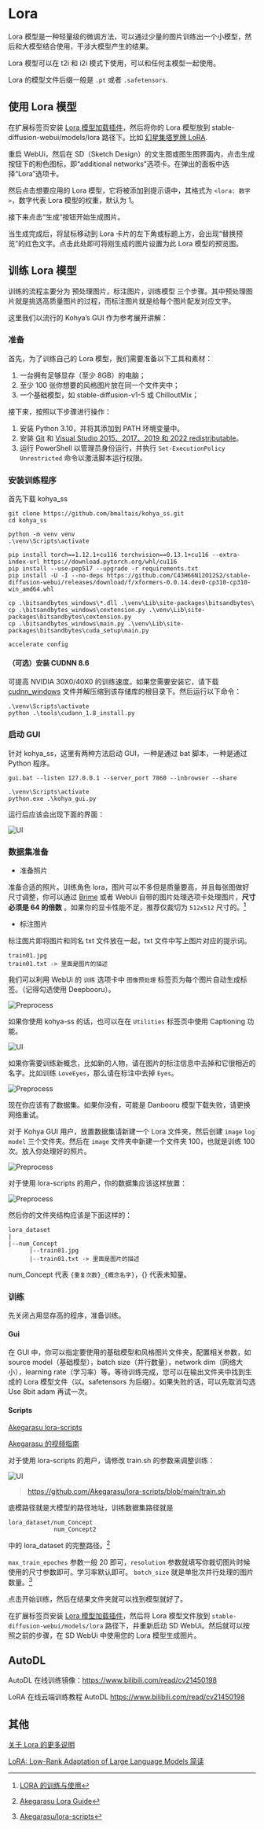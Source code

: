 # Lora

Lora 模型是一种轻量级的微调方法，可以通过少量的图片训练出一个小模型，然后和大模型结合使用，干涉大模型产生的结果。

Lora 模型可以在 t2i 和 i2i 模式下使用，可以和任何主模型一起使用。

Lora 的模型文件后缀一般是 `.pt` 或者 `.safetensors`.

## 使用 Lora 模型

在扩展标签页安装 [Lora 模型加载插件](https://github.com/kohya-ss/sd-webui-additional-networks)，然后将你的 Lora 模型放到 stable-diffusion-webui/models/lora 路径下。比如 [幻星集塔罗牌 LoRA](https://civitai.com/models/11177).

重启 WebUi，然后在 SD（Sketch Design）的文生图或图生图界面内，点击生成按钮下的粉色图标，即“additional networks”选项卡。在弹出的面板中选择“Lora”选项卡。

然后点击想要应用的 Lora 模型，它将被添加到提示语中，其格式为 `<lora: 数字>`，数字代表 Lora 模型的权重，默认为 1。

接下来点击“生成”按钮开始生成图片。

当生成完成后，将鼠标移动到 Lora 卡片的左下角或标题上方，会出现“替换预览”的红色文字。点击此处即可将刚生成的图片设置为此 Lora 模型的预览图。

## 训练 Lora 模型

训练的流程主要分为 预处理图片，标注图片，训练模型 三个步骤。其中预处理图片就是挑选高质量图片的过程，而标注图片就是给每个图片配发对应文字。

这里我们以流行的 Kohya’s GUI 作为参考展开讲解：

### 准备
首先，为了训练自己的 Lora 模型，我们需要准备以下工具和素材：

1. 一台拥有足够显存（至少 8GB）的电脑；
2. 至少 100 张你想要的风格图片放在同一个文件夹中；
3. 一个基础模型，如 stable-diffusion-v1-5 或 ChilloutMix；

接下来，按照以下步骤进行操作：

1. 安装 Python 3.10，并将其添加到 PATH 环境变量中。
2. 安装 [Git](https://git-scm.com/download/win) 和 [Visual Studio 2015、2017、2019 和 2022 redistributable](https://aka.ms/vs/17/release/vc_redist.x64.exe)。
3. 运行 PowerShell 以管理员身份运行，并执行 `Set-ExecutionPolicy Unrestricted` 命令以激活脚本运行权限。

### 安装训练程序

首先下载 kohya_ss 

```shell
git clone https://github.com/bmaltais/kohya_ss.git
cd kohya_ss
```

```shell
python -m venv venv
.\venv\Scripts\activate

pip install torch==1.12.1+cu116 torchvision==0.13.1+cu116 --extra-index-url https://download.pytorch.org/whl/cu116
pip install --use-pep517 --upgrade -r requirements.txt
pip install -U -I --no-deps https://github.com/C43H66N12O12S2/stable-diffusion-webui/releases/download/f/xformers-0.0.14.dev0-cp310-cp310-win_amd64.whl

cp .\bitsandbytes_windows\*.dll .\venv\Lib\site-packages\bitsandbytes\
cp .\bitsandbytes_windows\cextension.py .\venv\Lib\site-packages\bitsandbytes\cextension.py
cp .\bitsandbytes_windows\main.py .\venv\Lib\site-packages\bitsandbytes\cuda_setup\main.py

accelerate config
```

#### （可选）安装 CUDNN 8.6

可提高 NVIDIA 30X0/40X0 的训练速度。如果您需要安装它，请下载 [cudnn_windows](https://b1.thefileditch.ch/mwxKTEtelILoIbMbruuM.zip) 文件并解压缩到该存储库的根目录下。然后运行以下命令：

```shell
.\venv\Scripts\activate
python .\tools\cudann_1.8_install.py
```

### 启动 GUI

针对 kohya_ss，这里有两种方法启动 GUI，一种是通过 bat 脚本，一种是通过 Python 程序。
```shell
gui.bat --listen 127.0.0.1 --server_port 7860 --inbrowser --share
```

```shell
.\venv\Scripts\activate
python.exe .\kohya_gui.py
```

运行后应该会出现下面的界面：

![UI](https://raw.githubusercontent.com/sudoskys/StableDiffusionBook/patch-230316/resource/kohya_ui.png)

### 数据集准备

- 准备照片

准备合适的照片。训练角色 lora，图片可以不多但是质量要高，并且每张图做好尺寸调整，你可以通过 [Brime](https://www.birme.net/?target_width=512&target_height=768) 或者 WebUi 自带的图片处理选项卡处理图片，**尺寸必须是 64 的倍数** 。如果你的显卡性能不足，推荐仅裁切为 `512x512` 尺寸的。[^3]

- 标注图片

标注图片即将图片和同名 txt 文件放在一起，txt 文件中写上图片对应的提示词。

```
train01.jpg
train01.txt -> 里面是图片的描述
```

我们可以利用 WebUi 的 `训练` 选项卡中 `图像预处理` 标签页为每个图片自动生成标签。（记得勾选使用 Deepbooru）。

![Preprocess](https://raw.githubusercontent.com/sudoskys/StableDiffusionBook/patch-230316/resource/preprocess.png)

如果你使用 kohya-ss 的话，也可以在在 `Utilities` 标签页中使用 Captioning 功能。

![UI](https://raw.githubusercontent.com/sudoskys/StableDiffusionBook/patch-230316/resource/kohya_blip.png)

如果你需要训练新概念，比如新的人物，请在图片的标注信息中去掉和它很相近的名字。比如训练 `LoveEyes`，那么请在标注中去掉 `Eyes`。

![Preprocess](https://raw.githubusercontent.com/sudoskys/StableDiffusionBook/patch-230316/resource/preprocess.png)

现在你应该有了数据集。如果你没有，可能是 Danbooru 模型下载失败，请更换网络重试。

对于 Kohya GUI 用户，放置数据集请新建一个 Lora 文件夹，然后创建 `image` `log` `model` 三个文件夹。然后在 `image` 文件夹中新建一个文件夹 100，也就是训练 100 次。放入你处理好的照片。

![Preprocess](https://raw.githubusercontent.com/sudoskys/StableDiffusionBook/patch-230316/resource/kohya_data.png)

对于使用 lora-scripts 的用户，你的数据集应该这样放置：

![Preprocess](https://raw.githubusercontent.com/sudoskys/StableDiffusionBook/patch-230316/resource/lora_data_set.png)

然后你的文件夹结构应该是下面这样的：
```
lora_dataset
|
|--num_Concept
      |--train01.jpg
      |--train01.txt -> 里面是图片的描述
```

num_Concept 代表 `{重复次数}_{概念名字}`，{} 代表未知量。

### 训练

先关闭占用显存高的程序，准备训练。

#### Gui

在 GUI 中，你可以指定要使用的基础模型和风格图片文件夹，配置相关参数，如 source model（基础模型），batch size（并行数量），network dim（网络大小），learning rate（学习率）等。等待训练完成，您可以在输出文件夹中找到生成的 Lora 模型文件（以。safetensors 为后缀）。如果失败的话，可以先取消勾选 Use 8bit adam 再试一次。

#### Scripts

[Akegarasu lora-scripts](https://github.com/Akegarasu/lora-scripts)

[Akegarasu 的视频指南](https://www.bilibili.com/video/BV1fs4y1x7p2)

对于使用 lora-scripts 的用户，请修改 train.sh 的参数来调整训练：

![UI](https://raw.githubusercontent.com/sudoskys/StableDiffusionBook/patch-230316/resource/lora_scripts.png)
>https://github.com/Akegarasu/lora-scripts/blob/main/train.sh

底模路径就是大模型的路径地址，训练数据集路径就是
```
lora_dataset/num_Concept
             num_Concept2
```
中的 lora_dataset 的完整路径。[^1]

`max_train_epoches` 参数一般 20 即可，`resolution` 参数就填写你裁切图片时候使用的尺寸参数即可。学习率默认即可。
`batch_size` 就是单批次并行处理的图片数量。[^2]

点击开始训练，然后在结果文件夹就可以找到模型就好了。

在扩展标签页安装 [Lora 模型加载插件](https://github.com/kohya-ss/sd-webui-additional-networks)，然后将 Lora 模型文件放到 `stable-diffusion-webui/models/lora` 路径下，并重新启动 SD WebUi。然后就可以按照之前的步骤，在 SD WebUi 中使用您的 Lora 模型生成图片。

## AutoDL

AutoDL 在线训练镜像：https://www.bilibili.com/read/cv21450198

LoRA 在线云端训练教程 AutoDL  https://www.bilibili.com/read/cv21450198

## 其他

[关于 Lora 的更多说明](https://huggingface.co/datasets/HuggingFace-CN-community/translation/blob/main/lora_cn.md)

[LoRA: Low-Rank Adaptation of Large Language Models 简读](https://finisky.github.io/lora/)

[^1]:[Akegarasu Lora Guide](https://www.bilibili.com/video/BV1fs4y1x7p2)

[^2]:[Akegarasu/lora-scripts](https://github.com/Akegarasu/lora-scripts/blob/main/train.sh)

[^3]:[LORA 的训练与使用](https://zhuanlan.zhihu.com/p/610299220)
